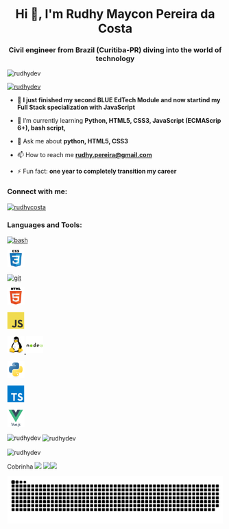 <h1 align="center">Hi 👋, I'm Rudhy Maycon Pereira da Costa</h1>
<h3 align="center">Civil engineer from Brazil (Curitiba-PR) diving into the world of technology</h3>

<p align="left"> <img src="https://komarev.com/ghpvc/?username=rudhydev&label=Profile%20views&color=0e75b6&style=flat" alt="rudhydev" /> </p>

<p align="left"> <a href="https://github.com/ryo-ma/github-profile-trophy"><img src="https://github-profile-trophy.vercel.app/?username=rudhydev" alt="rudhydev" /></a> </p>

- 🔭 **I just finished my second BLUE EdTech Module and now startind my Full Stack specialization with JavaScript**

- 🌱 I’m currently learning **Python, HTML5, CSS3, JavaScript (ECMAScrip 6+), bash script,**

- 💬 Ask me about **python, HTML5, CSS3**

- 📫 How to reach me **rudhy.pereira@gmail.com**

- ⚡ Fun fact: **one year to completely transition my career**

<h3 align="left">Connect with me:</h3>
<p align="left">
<a href="https://linkedin.com/in/rudhycosta" target="blank"><img align="center" src="https://raw.githubusercontent.com/rahuldkjain/github-profile-readme-generator/master/src/images/icons/Social/linked-in-alt.svg" alt="rudhycosta" height="30" width="40" /></a>
</p>

<h3 align="left">Languages and Tools:</h3>
<p align="left"> 
<a href="https://www.gnu.org/software/bash/" target="_blank"> <img src="https://www.vectorlogo.zone/logos/gnu_bash/gnu_bash-icon.svg" alt="bash" width="40" height="40"/> </a>
  
<a href="https://www.w3schools.com/css/" target="_blank"> <img src="https://raw.githubusercontent.com/devicons/devicon/master/icons/css3/css3-original-wordmark.svg" alt="css3" width="40" height="40"/> </a> 
  
<a href="https://git-scm.com/" target="_blank"> <img src="https://www.vectorlogo.zone/logos/git-scm/git-scm-icon.svg" alt="git" width="40" height="40"/> 
</a>
  
<a href="https://www.w3.org/html/" target="_blank"> <img src="https://raw.githubusercontent.com/devicons/devicon/master/icons/html5/html5-original-wordmark.svg" alt="html5" width="40" height="40"/> </a> 
  
<a href="https://developer.mozilla.org/en-US/docs/Web/JavaScript" target="_blank"> <img src="https://raw.githubusercontent.com/devicons/devicon/master/icons/javascript/javascript-original.svg" alt="javascript" width="40" height="40"/> </a> 
  
<a href="https://www.linux.org/" target="_blank"> <img src="https://raw.githubusercontent.com/devicons/devicon/master/icons/linux/linux-original.svg" alt="linux" width="40" height="40"/> </a>  <a href="https://nodejs.org" target="_blank"> <img src="https://raw.githubusercontent.com/devicons/devicon/master/icons/nodejs/nodejs-original-wordmark.svg" alt="nodejs" width="40" height="40"/> </a>
  
<a href="https://www.python.org" target="_blank"> <img src="https://raw.githubusercontent.com/devicons/devicon/master/icons/python/python-original.svg" alt="python" width="40" height="40"/> </a> 
  
<a href="https://www.typescriptlang.org/" target="_blank"> <img src="https://raw.githubusercontent.com/devicons/devicon/master/icons/typescript/typescript-original.svg" alt="typescript" width="40" height="40"/> </a> 
  
<a href="https://vuejs.org/" target="_blank"> <img src="https://raw.githubusercontent.com/devicons/devicon/master/icons/vuejs/vuejs-original-wordmark.svg" alt="vuejs" width="40" height="40"/> </a> 
  
</p>


<p><img align="left" src="https://github-readme-stats.vercel.app/api/top-langs?username=rudhydev&show_icons=true&locale=en&layout=compact" alt="rudhydev" /></p>

<p>&nbsp;<img align="center" src="https://github-readme-stats.vercel.app/api?username=rudhydev&show_icons=true&locale=en" alt="rudhydev" /></p>

<p><img align="center" src="https://github-readme-streak-stats.herokuapp.com/?user=rudhydev&" alt="rudhydev" /></p>



Cobrinha
[<img src = "https://img.shields.io/badge/instagram-%23E4405F.svg?&style=for-the-badge&logo=instagram&logoColor=white">](https://www.instagram.com/ru_costa91/) [<img src="https://img.shields.io/badge/linkedin-%230077B5.svg?&style=for-the-badge&logo=linkedin&logoColor=white" />](https://www.linkedin.com/in/rudhycosta)[<img src="https://img.shields.io/badge/-gmail-2EC866?style=for-the-badge&logo=gmail&logoColor=white" />](mailto:rudhy.pereira@gmail.com)

![Snake animation](https://github.com/RudhyDev/RudhyDev/blob/output/github-contribution-grid-snake.svg)





